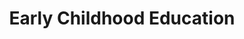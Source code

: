 ---
layout: bos_content
permalink: /featured-analysis/early-childhood-education/
title: Early Childhood Education
components:
- breadcrumbs:
  - title: Home
    url: "/"
  - title: Budget
    url: "/budget"
  - title: Featured Analysis
    url: "/featured-analysis/"
  - current: Early Childhood Education
  - published: 4/13/17
- intro:
  - title: Early childhood education
    short_desc: >
      
    description: >
      
    sidebar_menu: true    
- text_block:
---
